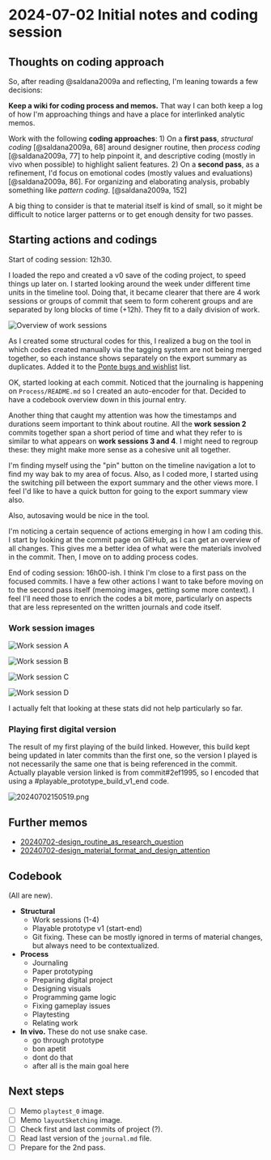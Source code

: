 # 2024-07-02 Initial notes and coding session

## Thoughts on coding approach

So, after reading @saldana2009a and reflecting, I'm leaning towards a few decisions:

**Keep a wiki for coding process and memos.** That way I can both keep a log of how I'm approaching things and have a place for interlinked analytic memos.

Work with the following **coding approaches**: 1) On a **first pass**, *structural coding* [@saldana2009a, 68] around designer routine, then *process coding* [@saldana2009a, 77] to help pinpoint it, and descriptive coding (mostly in vivo when possible) to highlight salient features.	2) On a **second pass**, as a refinement, I'd focus on emotional codes (mostly values and evaluations) [@saldana2009a, 86]. For organizing and elaborating analysis, probably something like *pattern coding*. [@saldana2009a, 152]

A big thing to consider is that te material itself is kind of small, so it might be difficult to notice larger patterns or to get enough density for two passes.

## Starting actions and codings

Start of coding session: 12h30.

I loaded the repo and created a v0 save of the coding project, to speed things up later on. I started looking around the week under different time units in the timeline tool. Doing that, it became clearer that there are 4 work sessions or groups of commit that seem to form coherent groups and are separated by long blocks of time (+12h). They fit to a daily division of work.

![Overview of work sessions](<../media/20240702133044.png>)

As I created some structural codes for this, I realized a bug on the tool in which codes created manually via the tagging system are not being merged together, so each instance shows separately on the export summary as duplicates. Added it to the [Ponte bugs and wishlist](<../Ponte bugs and wishlist.md>) list.

OK, started looking at each commit. Noticed that the journaling is happening on `Process/README.md` so I created an auto-encoder for that. Decided to have a codebook overview down in this journal entry.

Another thing that caught my attention was how the timestamps and durations seem important to think about routine. All the **work session 2** commits together span a short period of time and what they refer to is similar to what appears on **work sessions 3 and 4**. I might need to regroup these: they might make more sense as a cohesive unit all together.

I'm finding myself using the "pin" button on the timeline navigation a lot to find my way bak to my area of focus. Also, as I coded more, I started using the switching pill between the export summary and the other views more. I feel I'd like to have a quick button for going to the export summary view also.

Also, autosaving would be nice in the tool.

I'm noticing a certain sequence of actions emerging in how I am coding this. I start by looking at the commit page on GitHub, as I can get an overview of all changes. This gives me a better idea of what were the materials involved in the commit. Then, I move on to adding process codes.

End of coding session: 16h00-ish. I think I'm close to a first pass on the focused commits. I have a few other actions I want to take before moving on to the second pass itself (memoing images, getting some more context). I feel I'll need those to enrich the codes a bit more, particularly on aspects that are less represented on the written journals and code itself.

### Work session images

![Work session A](<../media/20240702132414.png>)

![Work session B](<../media/20240702132512.png>)

![Work session C](<../media/20240702132610.png>)

![Work session D](<../media/20240702132629.png>)

I actually felt that looking at these stats did not help particularly so far.
### Playing first digital version

The result of my first playing of the build linked. However, this build kept being updated in later commits than the first one, so the version I played is not necessarily the same one that is being referenced in the commit. Actually playable version linked is from commit#2ef1995, so I encoded that using a #playable_prototype_build_v1_end code. 

![20240702150519.png](<../media/20240702150519.png>)
## Further memos

- [20240702-design_routine_as_research_question](<../memos/20240702-design_routine_as_research_question.md>)
- [20240702-design_material_format_and_design_attention](<../memos/20240702-design_material_format_and_design_attention.md>)

## Codebook

(All are new).

- **Structural**
	- Work sessions (1-4)
	- Playable prototype v1 (start-end)
	- Git fixing. These can be mostly ignored in terms of material changes, but always need to be contextualized.
- **Process**
	- Journaling
	- Paper prototyping
	- Preparing digital project
	- Designing visuals
	- Programming game logic
	- Fixing gameplay issues
	- Playtesting
	- Relating work
- **In vivo.** These do not use snake case.
	- go through prototype
	- bon apetit
	- dont do that
	- after all is the main goal here

## Next steps

- [ ] Memo `playtest_0` image.
- [ ] Memo `layoutSketching` image.
- [ ] Check first and last commits of project (?).
- [ ] Read last version of the `journal.md` file.
- [ ] Prepare for the 2nd pass.
